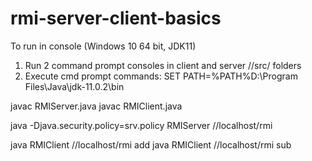 # rmi-server-client-basics


To run in console (Windows 10 64 bit, JDK11)
1. Run 2 command prompt consoles in client and server //src/ folders
2. Execute cmd prompt commands:
SET PATH=%PATH%D:\Program Files\Java\jdk-11.0.2\bin

javac RMIServer.java
javac RMIClient.java

java -Djava.security.policy=srv.policy RMIServer //localhost/rmi

java RMIClient //localhost/rmi add
java RMIClient //localhost/rmi sub
